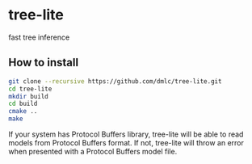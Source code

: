 # tree-lite
fast tree inference

## How to install
```bash
git clone --recursive https://github.com/dmlc/tree-lite.git
cd tree-lite
mkdir build
cd build
cmake ..
make
```
If your system has Protocol Buffers library, tree-lite will be able to read
models from Protocol Buffers format. If not, tree-lite will throw an error when
presented with a Protocol Buffers model file.
